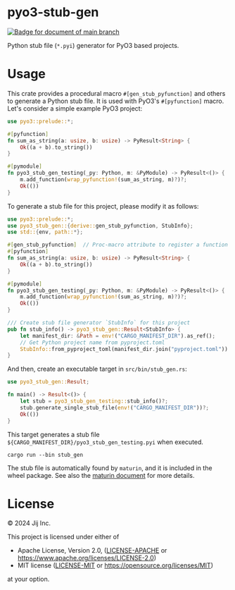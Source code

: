 # pyo3-stub-gen

[![Badge for document of main branch](https://img.shields.io/badge/document-main-blue?logo=github)](https://fictional-adventure-worw3j1.pages.github.io//pyo3_stub_gen/index.html)

Python stub file (`*.pyi`) generator for PyO3 based projects.

# Usage

This crate provides a procedural macro `#[gen_stub_pyfunction]` and others to generate a Python stub file.
It is used with PyO3's `#[pyfunction]` macro. Let's consider a simple example PyO3 project:

```rust
use pyo3::prelude::*;

#[pyfunction]
fn sum_as_string(a: usize, b: usize) -> PyResult<String> {
    Ok((a + b).to_string())
}

#[pymodule]
fn pyo3_stub_gen_testing(_py: Python, m: &PyModule) -> PyResult<()> {
    m.add_function(wrap_pyfunction!(sum_as_string, m)?)?;
    Ok(())
}
```

To generate a stub file for this project, please modify it as follows:

```rust
use pyo3::prelude::*;
use pyo3_stub_gen::{derive::gen_stub_pyfunction, StubInfo};
use std::{env, path::*};

#[gen_stub_pyfunction]  // Proc-macro attribute to register a function to stub file generator.
#[pyfunction]
fn sum_as_string(a: usize, b: usize) -> PyResult<String> {
    Ok((a + b).to_string())
}

#[pymodule]
fn pyo3_stub_gen_testing(_py: Python, m: &PyModule) -> PyResult<()> {
    m.add_function(wrap_pyfunction!(sum_as_string, m)?)?;
    Ok(())
}

/// Create stub file generator `StubInfo` for this project
pub fn stub_info() -> pyo3_stub_gen::Result<StubInfo> {
    let manifest_dir: &Path = env!("CARGO_MANIFEST_DIR").as_ref();
    // Get Python project name from pyproject.toml
    StubInfo::from_pyproject_toml(manifest_dir.join("pyproject.toml"))
}
```

And then, create an executable target in `src/bin/stub_gen.rs`:

```rust
use pyo3_stub_gen::Result;

fn main() -> Result<()> {
    let stub = pyo3_stub_gen_testing::stub_info()?;
    stub.generate_single_stub_file(env!("CARGO_MANIFEST_DIR"))?;
    Ok(())
}
```

This target generates a stub file `${CARGO_MANIFEST_DIR}/pyo3_stub_gen_testing.pyi` when executed.

```shell
cargo run --bin stub_gen
```

The stub file is automatically found by `maturin`, and it is included in the wheel package. See also the [maturin document](https://www.maturin.rs/project_layout#adding-python-type-information) for more details.

# License

© 2024 Jij Inc.

This project is licensed under either of

- Apache License, Version 2.0, ([LICENSE-APACHE](LICENSE-APACHE) or <https://www.apache.org/licenses/LICENSE-2.0>)
- MIT license ([LICENSE-MIT](LICENSE-MIT) or <https://opensource.org/licenses/MIT>)

at your option.

